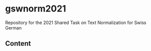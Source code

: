 
# gswnorm2021

Repository for the 2021 Shared Task on Text Normalization for Swiss German

## Content